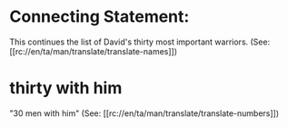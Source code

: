 # Connecting Statement:

This continues the list of David's thirty most important warriors. (See: [[rc://en/ta/man/translate/translate-names]])

# thirty with him

"30 men with him" (See: [[rc://en/ta/man/translate/translate-numbers]])

